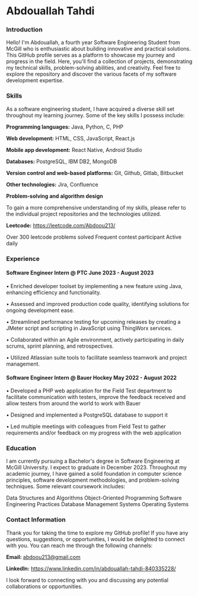 # Abdouallah Tahdi

### Introduction
Hello! I'm Abdouallah, a fourth year Software Engineering Student from McGill who is enthusiastic about building innovative and practical solutions. This GitHub profile serves as a platform to showcase my journey and progress in the field. Here, you'll find a collection of projects, demonstrating my technical skills, problem-solving abilities, and creativity. Feel free to explore the repository and discover the various facets of my software development expertise.


### Skills
As a software engineering student, I have acquired a diverse skill set throughout my learning journey. Some of the key skills I possess include:

**Programming languages:** Java, Python, C, PHP

**Web development:** HTML, CSS, JavaScript, React.js

**Mobile app development:** React Native, Android Studio

**Databases:** PostgreSQL, IBM DB2, MongoDB

**Version control and web-based platforms:** Git, Github, Gitlab, Bitbucket

**Other technologies:** Jira, Confluence

**Problem-solving and algorithm design**

To gain a more comprehensive understanding of my skills, please refer to the individual project repositories and the technologies utilized.

**Leetcode:** https://leetcode.com/Abdoou213/

Over 300 leetcode problems solved
Frequent contest participant
Active daily

### Experience

#### Software Engineer Intern @ PTC                                                                                                          June 2023 - August 2023
• Enriched developer toolset by implementing a new feature using Java, enhancing efficiency and functionality.

• Assessed and improved production code quality, identifying solutions for ongoing development ease.

• Streamlined performance testing for upcoming releases by creating a JMeter script and scripting in JavaScript using ThingWorx services.

• Collaborated within an Agile environment, actively participating in daily scrums, sprint planning, and retrospectives.

• Utilized Atlassian suite tools to facilitate seamless teamwork and project management.

#### Software Engineer Intern @ Bauer Hockey                                                                                                  May 2022 - August 2022
• Developed a PHP web application for the Field Test department to facilitate communication with 
testers, improve the feedback received and allow testers from around the world to work with Bauer

• Designed and implemented a PostgreSQL database to support it

• Led multiple meetings with colleagues from Field Test to gather requirements and/or feedback on my 
progress with the web application


### Education
I am currently pursuing a Bachelor's degree in Software Engineering at McGill University. I expect to graduate in December 2023. Throughout my academic journey, I have gained a solid foundation in computer science principles, software development methodologies, and problem-solving techniques. Some relevant coursework includes:

Data Structures and Algorithms
Object-Oriented Programming
Software Engineering Practices
Database Management Systems
Operating Systems

### Contact Information
Thank you for taking the time to explore my GitHub profile! If you have any questions, suggestions, or opportunities, I would be delighted to connect with you. You can reach me through the following channels:

**Email:** abdoou213@gmail.com

**LinkedIn:** https://www.linkedin.com/in/abdouallah-tahdi-840335228/

I look forward to connecting with you and discussing any potential collaborations or opportunities.
